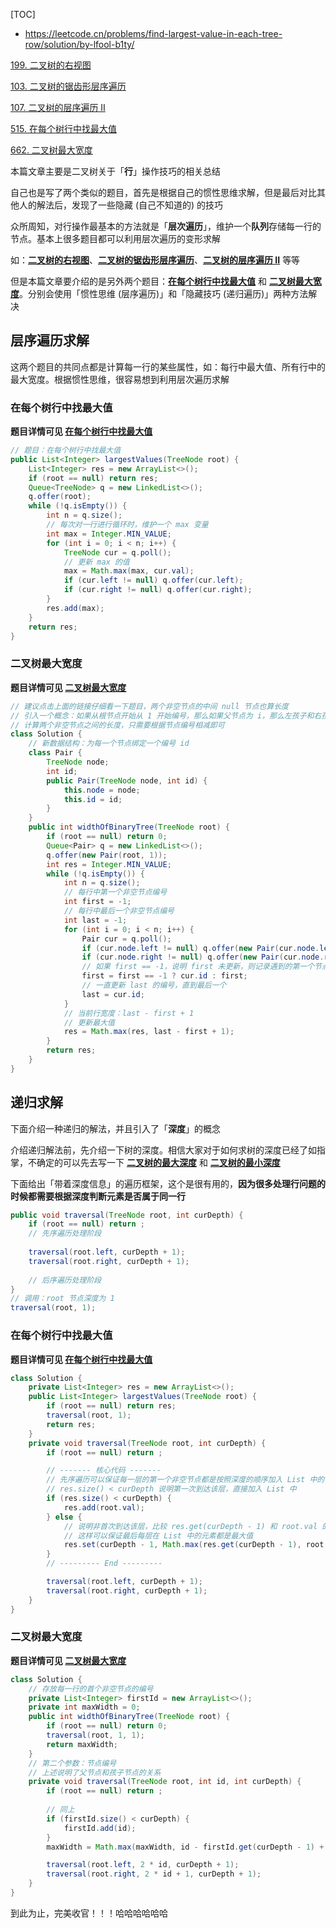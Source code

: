 [TOC]

- https://leetcode.cn/problems/find-largest-value-in-each-tree-row/solution/by-lfool-b1ty/

[199. 二叉树的右视图](https://leetcode-cn.com/problems/binary-tree-right-side-view/)

[103. 二叉树的锯齿形层序遍历](https://leetcode-cn.com/problems/binary-tree-zigzag-level-order-traversal/)

[107. 二叉树的层序遍历 II](https://leetcode-cn.com/problems/binary-tree-level-order-traversal-ii/)

[515. 在每个树行中找最大值](https://leetcode-cn.com/problems/find-largest-value-in-each-tree-row/)

[662. 二叉树最大宽度](https://leetcode-cn.com/problems/maximum-width-of-binary-tree/)

本篇文章主要是二叉树关于「**行**」操作技巧的相关总结

自己也是写了两个类似的题目，首先是根据自己的惯性思维求解，但是最后对比其他人的解法后，发现了一些隐藏 (自己不知道的) 的技巧

众所周知，对行操作最基本的方法就是「**层次遍历**」，维护一个**队列**存储每一行的节点。基本上很多题目都可以利用层次遍历的变形求解

如：**[二叉树的右视图](https://leetcode-cn.com/problems/binary-tree-right-side-view/)**、**[二叉树的锯齿形层序遍历](https://leetcode-cn.com/problems/binary-tree-zigzag-level-order-traversal/)**、**[二叉树的层序遍历 II](https://leetcode-cn.com/problems/binary-tree-level-order-traversal-ii/)** 等等

但是本篇文章要介绍的是另外两个题目：**[在每个树行中找最大值](https://leetcode-cn.com/problems/find-largest-value-in-each-tree-row/)** 和 **[二叉树最大宽度](https://leetcode-cn.com/problems/maximum-width-of-binary-tree/)**。分别会使用「惯性思维 (层序遍历)」和「隐藏技巧 (递归遍历)」两种方法解决

## 层序遍历求解

这两个题目的共同点都是计算每一行的某些属性，如：每行中最大值、所有行中的最大宽度。根据惯性思维，很容易想到利用层次遍历求解

### 在每个树行中找最大值

**题目详情可见 [在每个树行中找最大值](https://leetcode-cn.com/problems/find-largest-value-in-each-tree-row/)**

```java
// 题目：在每个树行中找最大值
public List<Integer> largestValues(TreeNode root) {
    List<Integer> res = new ArrayList<>();
    if (root == null) return res;
    Queue<TreeNode> q = new LinkedList<>();
    q.offer(root);
    while (!q.isEmpty()) {
        int n = q.size();
        // 每次对一行进行循环时，维护一个 max 变量
        int max = Integer.MIN_VALUE;
        for (int i = 0; i < n; i++) {
            TreeNode cur = q.poll();
            // 更新 max 的值
            max = Math.max(max, cur.val);
            if (cur.left != null) q.offer(cur.left);
            if (cur.right != null) q.offer(cur.right);
        }
        res.add(max);
    }
    return res;
}
```

### 二叉树最大宽度

**题目详情可见 [二叉树最大宽度](https://leetcode-cn.com/problems/maximum-width-of-binary-tree/)**

```java
// 建议点击上面的链接仔细看一下题目，两个非空节点的中间 null 节点也算长度
// 引入一个概念：如果从根节点开始从 1 开始编号，那么如果父节点为 i，那么左孩子和右孩子分别为 2*i，2*i+1
// 计算两个非空节点之间的长度，只需要根据节点编号相减即可
class Solution {
    // 新数据结构：为每一个节点绑定一个编号 id
    class Pair {
        TreeNode node;
        int id;
        public Pair(TreeNode node, int id) {
            this.node = node;
            this.id = id;
        }
    }
    public int widthOfBinaryTree(TreeNode root) {
        if (root == null) return 0;
        Queue<Pair> q = new LinkedList<>();
        q.offer(new Pair(root, 1));
        int res = Integer.MIN_VALUE;
        while (!q.isEmpty()) {
            int n = q.size();
            // 每行中第一个非空节点编号
            int first = -1;
            // 每行中最后一个非空节点编号
            int last = -1;
            for (int i = 0; i < n; i++) {
                Pair cur = q.poll();
                if (cur.node.left != null) q.offer(new Pair(cur.node.left, cur.id * 2));
                if (cur.node.right != null) q.offer(new Pair(cur.node.right, cur.id * 2 + 1));
                // 如果 first == -1，说明 first 未更新，则记录遇到的第一个节点编号
                first = first == -1 ? cur.id : first;
                // 一直更新 last 的编号，直到最后一个
                last = cur.id;
            }
            // 当前行宽度：last - first + 1
            // 更新最大值
            res = Math.max(res, last - first + 1);
        }
        return res;
    }
}
```

## 递归求解

下面介绍一种递归的解法，并且引入了「**深度**」的概念

介绍递归解法前，先介绍一下树的深度。相信大家对于如何求树的深度已经了如指掌，不确定的可以先去写一下 **[二叉树的最大深度](https://leetcode-cn.com/problems/maximum-depth-of-binary-tree/)** 和 **[二叉树的最小深度](https://leetcode-cn.com/problems/minimum-depth-of-binary-tree/)**

下面给出「带着深度信息」的遍历框架，这个是很有用的，**因为很多处理行问题的时候都需要根据深度判断元素是否属于同一行**

```java
public void traversal(TreeNode root, int curDepth) {
    if (root == null) return ;
    // 先序遍历处理阶段
    
    traversal(root.left, curDepth + 1);
    traversal(root.right, curDepth + 1);
    
    // 后序遍历处理阶段
}
// 调用：root 节点深度为 1
traversal(root, 1);
```

### 在每个树行中找最大值

**题目详情可见 [在每个树行中找最大值](https://leetcode-cn.com/problems/find-largest-value-in-each-tree-row/)**

```java
class Solution {
    private List<Integer> res = new ArrayList<>();
    public List<Integer> largestValues(TreeNode root) {
        if (root == null) return res;
        traversal(root, 1);
        return res;
    }
    private void traversal(TreeNode root, int curDepth) {
        if (root == null) return ;

        // ------- 核心代码 -------
        // 先序遍历可以保证每一层的第一个非空节点都是按照深度的顺序加入 List 中的
        // res.size() < curDepth 说明第一次到达该层，直接加入 List 中
        if (res.size() < curDepth) {
            res.add(root.val);
        } else {
            // 说明非首次到达该层，比较 res.get(curDepth - 1) 和 root.val 的大小，取最大值，更新 List (curDepth - 1) 处值
            // 这样可以保证最后每层在 List 中的元素都是最大值
            res.set(curDepth - 1, Math.max(res.get(curDepth - 1), root.val));
        }
        // --------- End ---------

        traversal(root.left, curDepth + 1);
        traversal(root.right, curDepth + 1);
    }
}
```

### 二叉树最大宽度

**题目详情可见 [二叉树最大宽度](https://leetcode-cn.com/problems/maximum-width-of-binary-tree/)**

```java
class Solution {
    // 存放每一行的首个非空节点的编号
    private List<Integer> firstId = new ArrayList<>();
    private int maxWidth = 0;
    public int widthOfBinaryTree(TreeNode root) {
        if (root == null) return 0;
        traversal(root, 1, 1);
        return maxWidth;
    }
    // 第二个参数：节点编号
    // 上述说明了父节点和孩子节点的关系
    private void traversal(TreeNode root, int id, int curDepth) {
        if (root == null) return ;
        
        // 同上
        if (firstId.size() < curDepth) {
            firstId.add(id);
        }
        maxWidth = Math.max(maxWidth, id - firstId.get(curDepth - 1) + 1);

        traversal(root.left, 2 * id, curDepth + 1);
        traversal(root.right, 2 * id + 1, curDepth + 1);
    }
}
```

到此为止，完美收官！！！哈哈哈哈哈哈